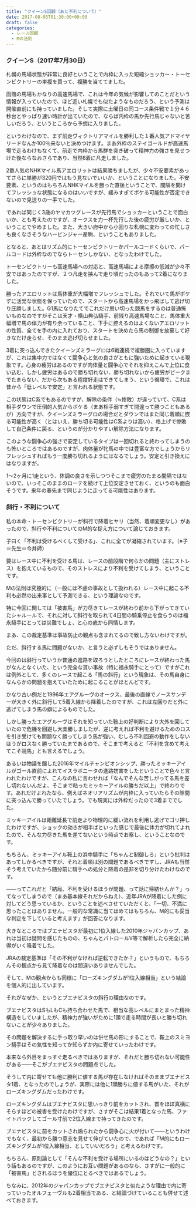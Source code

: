 ```yaml
---
title: "クイーンS回顧（あと不利について）"
date: 2017-08-05T01:30:00+09:00
draft: false
categories:
  - レース回顧
  - Mの法則
---
```


### クイーンS（2017年7月30日）

札幌の馬場状態が非常に良好ということで内枠に入った短縮ショッカー・トーセンビクトリーの単複を買って、複勝を当ててました。

函館の馬場もかなりの高速馬場で、これは今年の気候が影響してのことだという情報が入っていたので、ほど近い札幌でも似たようなものだろう、という予測は開催直前にも持っていました。そして実際に土曜日の同コース条件戦で１分４６秒台とやっぱり速い時計が出ていたので、ならば内枠の馬か先行馬じゃないと苦しいだろう、というところから予想に入りました。

というわけなので、まず前走ヴィクトリアマイルを勝利した１番人気アドマイヤリードなんか100％来ないと決めつけます。まあ外枠のステイゴールドが高速馬場で走るわけもなくて、前走で内枠から馬群を突き破って精神力の強さを見せつけた後ならなおさらであり、当然6着に凡走しました。

2番人気のNHKマイル馬アエロリットは結果勝ちましたが、少々不安要素があってさらに単勝が320円ではもう見ないでいいか、ということになりました。不安要素、というのはもちろんNHKマイルを勝った直後ということで、間隔を開けてフレッシュな状態になるのはいいですが、緩みすぎてボケる可能性が否定できないので見送りの一手でした。

であれば同じく3歳のヤマカツグレースが先行馬でショッカーということで面白いか、とも考えたのですが、オークスを力一杯先行した後の疲労が厳しいか、ということでやめました。また、大きい府中から小回りな札幌に変わっての忙しさも良くなさそうなハービンジャー産駒、ということもありました。

となると、あとはリズム的にトーセンビクトリーかパールコードくらいで、パールコードは外枠なのでならトーセンしかない、となったわけでした。

トーセンビクトリーも高速馬場への対応と、高速馬場による摩擦の低減が少々不安ではあったのですが、２つ凡走を挟んで走り頃だったのもあって2着になりました。

勝ったアエロリットは馬体重が大幅増でフレッシュでした。それでいて馬がボケずに活発な状態を保っていたので、スタートから高速馬場をかっ飛ばして逃げ切り圧勝しました。G1馬になりたてでこれだけ思い切った競馬をするのは普通怖いものなのですがそこは天才・横山典弘騎手、前残り高速馬場なこと、馬体重大幅増で馬の体力が有り余っていること、下手に控えるのはよくないアエロリットの性質、全てを手の内に入れており、スタートを決めたら馬の制御を放棄して好きなだけ走らせ、そのまま逃げ切らせました。

3着に突っ込んできたクイーンズミラーグロは6戦連続で複勝圏に入っていますが、これは集中力ではなくて闘争心と気の良さがともに強いために起きている現象です。心身の疲労はあるのですが肉体量と闘争心でそれを抑えこんで上位に食い込む、しかし疲労はあるので勝ち切れない、勝ち切れないから疲労がピークまでたまらない、だから次もある程度好走はできてしまう、という循環で、これは昔から「低レベルで安定」と言われる状態です。

この状態はC系でもあるのですが、解除の条件（≒惨敗）が違っていて、C系は相手ダウンで圧倒的人気からボケる（まあ相手弱すぎて間違って勝つこともあるが）方向ですが、クイーンズミラーグロの場合だとダウンではまた同じ着順に嵌る可能性が高く（とはいえ、勝ち切る可能性はC系よりは高い）、格上げで惨敗して自己条件に戻る、というのが分かりやすい解除方法になります。

このような闘争心の強さで安定しているタイプは一回切れると終わってしまうのも怖いところではあるのですが、肉体量が牝馬の中では豊富な方でしょうからリフレッシュすればもう一度勝ち切れるようにはなるでしょう。安定と引き換えにはなりますが。

1〜2ヶ月に1走という、体調の良さを示しつつそこまで疲労のたまる間隔ではないので、いっそこのままのローテを続けて上位安定させておく、というのも面白そうです。来年の春先まで同じように走ってる可能性はあります。

### 斜行・不利について

私の本命・トーセンビクトリーが斜行で降着ヒヤリ（当然、着順変更なし）があったので、斜行や不利についてのM的な捉え方について論じておきます。

子曰く「不利は受けるべくして受ける」、これに全てが凝縮されています。（※子＝先生＝今井師）

要はレース中に不利を受ける馬は、レースの前段階で何らかの問題（主にストレス）を抱えているもので、そのストレスにより不利を受けてしまう、ということです。

Mの法則は究極的に（一般には不慮の事故として扱われる）レース中に起こる不利も必然の出来事として予測できる、という理論なのです。

特に今回に関しては「被害馬」が力尽きてレースが終わり前から下がってきていたシャルールで、それに対して斜行を取られて4日間の騎乗停止を食らうのは福永騎手にとっては災難でしょ、と心の底から同情します。

まあ、この裁定基準は事故防止の観点も含まれてるので致し方ないわけですが。

ただ、斜行する馬に問題がないか、と言うと必ずしもそうではありません。

今回のは斜行っていうか普通の進路を取ろうとしたところにレースが終わった馬がなんとなくいた、という完全な貰い事故（特に福永騎手にとって）ですがこれは例外として、多くのレースで起こる「馬の斜行」という現象は、その馬自身になんらかの問題を抱えていたために起こることがほとんどです。

かなり古い例だと1996年エアグルーヴのオークス、最後の直線でノースサンデーが大きく外に斜行して5着入線から降着したのですが、これは左回りだと外に逃げてしまう馬の癖によるものでした。

しかし勝ったエアグルーヴはそれを知っていた鞍上の好判断により大外を回していたので危機を回避し大楽勝しましたが、逆に考えれば不利を避けるためのロスを引き受けても問題なく勝ってしまう馬が強い、むしろ不利回避の動作をしないほうがロスなく勝っていたまであるので、そこまで考えると「不利を含めて考えてこそ競馬」とも言えるでしょう。

あるいは物議を醸した2016年マイルチャンピオンシップ、勝ったミッキーアイルがゴール直前によれてイスラボニータの進路妨害をしたということで色々と言われたわけですが、こんなの私に言わせれば「なんでそんな苦しがってる馬を差し切れないんだよ、そこまで粘ったミッキーアイルの勝ちだ以上」で終わりです。あれだけよれたなら、例えばネオリアリズムが内枠に入っていたらその隙間に突っ込んで勝っていたでしょう。でも現実には外枠だったので3着まででした。

ミッキーアイルは距離延長で前走より物理的に緩い流れを利用し逃げでゴリ押したわけですが、ショックの効きが相半ばといった感じで最後に体力が切れてよれたので、そんな力尽きた馬を差てないという時点でお察し、ということなのです。

もちろん、ミッキーアイル鞍上の浜中騎手に「ちゃんと制御しろ」という批判はあってしかるべきですが、それと着順は別の問題であるべきですし、JRAも当然そう考えていたから随分前に騎手への処分と降着の是非を切り分けたわけなのです。

――ってこれだと「結局、不利を受けるほうが問題、って話に帰結せんか？」ってなってしまうので（まあ基本線それだからねえ）、近年JRAが降着にした例に対してどう思っているか、ということを述べさせていただくと、「一切、不満に思ったことはありません。一般的な常識に当てはめてはもちろん、M的にも妥当な判定を下していると考えます」が回答になります。

大きなところではブエナビスタが最初に1位入線した2010年ジャパンカップ、あれは当初は疑問を感じたものの、ちゃんとパトロールV等で解析したら完全に納得がいく降着でした。

JRAの裁定基準は「その不利がなければ逆転できたか？」というもので、もちろんその観点から見て降着なのは間違いありませんでした。

そして、Mの観点からも同様に「ローズキングダムが1位入線相当」という結論を個人的に出しています。

それがなぜか、というとブエナビスタの斜行の理由なのです。

ブエナビスタはSもLもCも持ち合わせた馬で、相当な高レベルにまとまった精神構造をしていましたが、精神力が強いがために1頭で走る時間が長いと勝ち切れないことが少々ありました。

その問題を解決するに手っ取り早いのは併せ馬の形にすることで、鞍上のスミヨン騎手はその気性を知ってか知らずか内に寄せていったわけです。

本来なら外目をまっすぐ走るべきではありますが、それだと勝ち切れない可能性がある――そこがブエナビスタの問題点でした。

そうして内に寄せても他に勝利に値する馬が存在しなければそのままブエナビスタ1着、となったのでしょうが、実際には他に1頭勝ちに値する馬がいた、それがローズキングダムだったわけです。

ローズキングダムはブエナビスタに思いっきり前をカットされ、首をほぼ真横にそらすほどの被害を受けたわけですが、さすがそこは結果1着となった馬、ファイトバックしてゴール寸前で2位入線まで持ってきたのです。

ブエナビスタに前をカットされ煽られたから闘争心に火が付いて――というわけでもなく、最初から勝つ意志を見せて伸びていたので、であれば「M的にもローズキングダムが1位入線相当、としていいだろう」と考えるわけです。

もちろん、原則論として「そんな不利を受ける場所にいるのはどうなの？」という話もあるのですが、このようにお互い問題があるのなら、さすがに一般的に「被害馬」とされるほうを優位にとるべきではあるでしょう。

ちなみに、2012年のジャパンカップでブエナビスタと似たような理由で内に寄っていったオルフェーヴルも2着相当である、と結論づけていることも併せて述べておきます。
